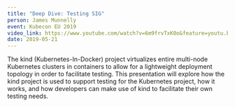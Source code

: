 ```yaml
---
title: "Deep Dive: Testing SIG"
person: James Munnelly
event: Kubecon EU 2019
video_link: https://www.youtube.com/watch?v=6m9frvTxK0o&feature=youtu.be
date: 2019-05-21
---
```


The kind (Kubernetes-In-Docker) project virtualizes entire multi-node Kubernetes
clusters in containers to allow for a lightweight deployment topology in order
to facilitate testing. This presentation will explore how the kind project is
used to support testing for the Kubernetes project, how it works, and how
developers can make use of kind to facilitate their own testing needs.
